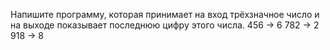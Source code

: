  Напишите программу, которая принимает на вход трёхзначное число и на выходе показывает последнюю цифру этого числа.
456 -> 6
782 -> 2
918 -> 8